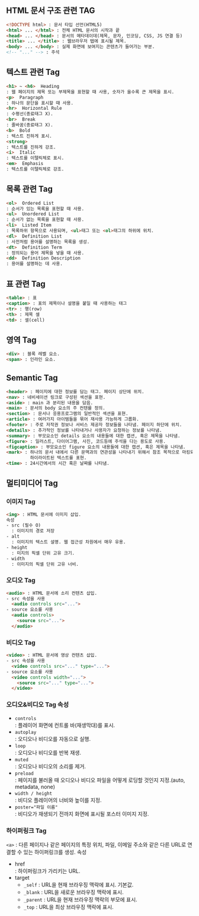 ## HTML 문서 구조 관련 TAG
```html
<!DOCTYPE html> : 문서 타입 선언(HTML5)
<html> ... </html> : 전체 HTML 문서의 시작과 끝
<head> ... </head> : 문서의 메타데이데(제목, 문자, 인코딩, CSS, JS 연결 등)
<title> ... </title> : 웹브라우저 탭에 표시될 제목.
<body> ... </body> : 실제 화면에 보여지는 콘텐츠가 들어가는 부분.
<!-- "..." --> : 주석
```
## 텍스트 관련 Tag
```html
<h1> ~ <h6>  Heading
: 웹 페이지의 제목 또는 부제목을 표현할 때 사용, 숫자가 을수록 큰 제목을 표시.
<p>  Paragraph
: 하나의 문단을 표시할 때 사용.
<hr>  Horizontal Rule
: 수평선(종료태그 X).
<br>  Break
: 줄바꿈(종료태그 X).
<b>  Bold
: 텍스트 진하게 표시.
<strong>
: 텍스트를 진하게 강조.
<i>  Italic
: 텍스트를 이텔릭체로 표시.
<em>  Emphasis
: 텍스트를 이텔릭체로 강조.
```
## 목록 관련 Tag
```html
<ol>  Ordered List
: 순서가 있는 목록을 표현할 때 사용.
<ul>  Unordered List
: 순서가 없는 목록을 표현할 때 사용.
<li>  Listed Item
: 목록하위 항목으로 사용되며, <ul>태그 또는 <ol>태그의 하위에 위치.
<dl>  Definition List
: 사전처럼 용어를 설명하는 목록을 생성.
<dt>  Definition Term
: 정의되는 용어 제목을 넣을 때 사용.
<dd>  Definition Description
: 용어를 설명하는 데 사용.
```
## 표 관련 Tag
```html
<table> : 표
<caption> : 표의 제목이나 설명을 붙일 때 사용하는 태그
<tr> : 행(row)
<th> : 제목 셀
<td> : 셀(cell)
```
## 영역 Tag
```html
<div> : 블록 레벨 요소.
<span> : 인라인 요소.
```
## Semantic Tag
```html
<header> : 페이지에 대한 정보를 담는 태그. 페이지 상단에 위치.
<nav> : 네비세이션 링크로 구성된 섹션을 표현.
<aside> : main 과 분리된 내용을 담음.
<main> : 문서의 body 요소의 주 컨텐를 정의.
<section> : 문서나 응용프로그램의 일반적인 섹션을 표현.
<article> : 여러가지 아이템들을 묶어 재사용 가능하게 그룹화.
<footer> : 주로 저작권 정보나 서비스 제공자 정보들을 나타냄. 페이지 하단에 위치.
<details> : 추가적인 정보를 나타내거나 사용자가 요청하는 정보를 나타냄.
<summary> : 부모요소인 details 요소의 내용들에 대한 캡션, 혹은 제목을 나타냄.
<figure> : 일러스트, 다이어그램, 사진, 코드등에 주석을 다는 용도로 사용.
<figcaption> : 부모요소인 figure 요소의 내용들에 대한 캡션, 혹은 제목을 나타냄.
<mark> : 하나의 문서 내에서 다른 문맥과의 연관성을 나타내기 위해서 참조 목적으로 마킹되거나
         하이라이트된 텍스트를 표현.
<time> : 24시간에서의 시간 혹은 날짜를 나타냄.
```
## 멀티미디어 Tag
### 이미지 Tag
```html
<img> : HTML 문서에 이미지 삽입.
속성
- src (필수 O)
  : 이미지의 경로 저장
- alt
  : 이미지의 텍스트 설명. 웹 접근성 차원에서 매우 유용.
- height
  : 미지의 픽셀 단위 고유 크기.
- width
  : 이미지의 픽셀 단위 고유 너비.
```
### 오디오 Tag
```html
<audio> : HTML 문서에 소리 컨텐츠 삽입.
- src 속성을 사용
  <audio controls src="...">
- source 요소를 사용
  <audio controls>
    <source src="...">
  </audio>
```
### 비디오 Tag
```html
<video> : HTML 문서에 영상 컨텐츠 삽입.
- src 속성을 사용
  <video controls src="..." type="...">
- source 요소를 사용
  <video controls width="...">
    <source src="..." type="...">
  </video>
```
### 오디오&비디오 Tag 속성
- `controls` <br>
  : 플레이어 화면에 컨트롤 바(재생막대)를 표시.
- `autoplay` <br>
  : 오디오나 비디오를 자동으로 실행.
- `loop` <br>
  : 오디오나 비디오를 반복 재생.
- `muted` <br>
  : 오디오나 비디오의 소리를 제거.
- `preload` <br>
  : 페이지를 불러올 때 오디오나 비디오 파일을 어떻게 로딩할 것인지 지정.(auto, metadata, none)
- `width / height` <br>
  : 비디오 플레이어의 너비와 높이를 지정.
- `poster="파일 이름"` <br>
  : 비디오가 재생되기 전까지 화면에 표시될 포스터 이미지 지정.
### 하이퍼링크 Tag
`<a>` : 다른 페이지나 같은 페이지의 특정 위치, 파일, 이메일 주소와 같은 다른 URL로 연결할 수 있는 하이퍼링크를 생성.
속성
- href <br>
  : 하이퍼링크가 가리키는 URL.
- target
  - `_self` : URL을 현재 브라우징 맥락에 표시. 기본값.
  - `_blank` : URL을 새로운 브라우징 맥락에 표시.
  - `_parent` : URL을 현재 브라우징 맥락의 부모에 표시.
  - `_top` : URL을 최상 브라우징 맥락에 표시.

